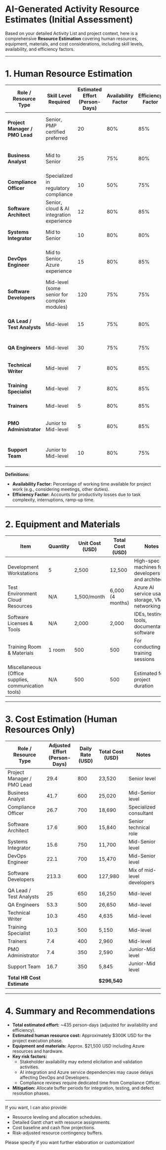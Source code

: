 # AI-Generated Activity Resource Estimates (Initial Assessment)

Based on your detailed Activity List and project context, here is a comprehensive **Resource Estimation** covering human resources, equipment, materials, and cost considerations, including skill levels, availability, and efficiency factors.

---

# 1. Human Resource Estimation

| Role / Resource Type           | Skill Level Required                  | Estimated Effort (Person-Days) | Availability Factor | Efficiency Factor | Adjusted Effort (Person-Days) | Notes on Allocation                               |
|-------------------------------|-------------------------------------|-------------------------------|---------------------|-------------------|------------------------------|--------------------------------------------------|
| **Project Manager / PMO Lead** | Senior, PMP certified preferred      | 20                            | 80%                 | 85%               | 29.4                         | Includes planning, monitoring, stakeholder mgmt  |
| **Business Analyst**           | Mid to Senior                       | 25                            | 75%                 | 80%               | 41.7                         | Intensive elicitation and compliance analysis    |
| **Compliance Officer**         | Specialized in regulatory compliance| 10                            | 50%                 | 75%               | 26.7                         | Part-time, critical for validation and reviews   |
| **Software Architect**         | Senior, cloud & AI integration experience| 12                         | 80%                 | 85%               | 17.6                         | Solution design and architecture oversight       |
| **Systems Integrator**         | Mid to Senior                      | 10                            | 80%                 | 80%               | 15.6                         | Integration and system coherence                  |
| **DevOps Engineer**            | Mid to Senior, Azure experience     | 15                            | 80%                 | 85%               | 22.1                         | Environment setup, deployment, credential mgmt   |
| **Software Developers**        | Mid-level (some senior for complex modules) | 120                      | 75%                 | 75%               | 213.3                        | Module development, integration, documentation   |
| **QA Lead / Test Analysts**    | Mid-level                          | 15                            | 75%                 | 80%               | 25                           | Test strategy, planning, acceptance testing      |
| **QA Engineers**               | Mid-level                          | 30                            | 75%                 | 75%               | 53.3                         | Unit, integration, system testing                 |
| **Technical Writer**           | Mid-level                          | 7                             | 80%                 | 85%               | 10.3                         | Documentation and training materials              |
| **Training Specialist**        | Mid-level                          | 7                             | 80%                 | 85%               | 10.3                         | Training materials and sessions                    |
| **Trainers**                  | Mid-level                          | 5                             | 80%                 | 85%               | 7.4                          | Training delivery                                  |
| **PMO Administrator**          | Junior to Mid-level                | 5                             | 80%                 | 85%               | 7.4                          | Credential handling, usage monitoring             |
| **Support Team**               | Junior to Mid-level                | 10                            | 80%                 | 75%               | 16.7                         | User support helpdesk setup and feedback          |

**Definitions:**

- **Availability Factor:** Percentage of working time available for project work (e.g., considering meetings, other duties).
- **Efficiency Factor:** Accounts for productivity losses due to task complexity, interruptions, ramp-up time.

---

# 2. Equipment and Materials

| Item                          | Quantity | Unit Cost (USD) | Total Cost (USD) | Notes                                                       |
|-------------------------------|----------|-----------------|------------------|-------------------------------------------------------------|
| Development Workstations       | 5        | 2,500           | 12,500           | High-spec machines for developers and architects            |
| Test Environment Cloud Resources| N/A     | 1,500/month     | 6,000 (4 months) | Azure AI service usage, storage, VMs, networking            |
| Software Licenses & Tools      | N/A      | 2,000           | 2,000            | IDEs, testing tools, documentation software                  |
| Training Room & Materials      | 1 room   | 500             | 500              | For conducting training sessions                             |
| Miscellaneous (Office supplies, communication tools) | N/A | 500 | 500 | Estimated for project duration                               |

---

# 3. Cost Estimation (Human Resources Only)

| Role / Resource Type      | Adjusted Effort (Person-Days) | Daily Rate (USD) | Total Cost (USD)       | Notes                          |
|--------------------------|------------------------------|------------------|-----------------------|--------------------------------|
| Project Manager / PMO Lead| 29.4                         | 800              | 23,520                | Senior level                   |
| Business Analyst          | 41.7                         | 600              | 25,020                | Mid-Senior level              |
| Compliance Officer        | 26.7                         | 700              | 18,690                | Specialized consultant        |
| Software Architect        | 17.6                         | 900              | 15,840                | Senior technical role         |
| Systems Integrator        | 15.6                         | 750              | 11,700                | Mid-Senior level              |
| DevOps Engineer           | 22.1                         | 700              | 15,470                | Mid-Senior level              |
| Software Developers       | 213.3                        | 600              | 127,980               | Mix of mid-level developers   |
| QA Lead / Test Analysts   | 25                           | 650              | 16,250                | Mid-level                    |
| QA Engineers             | 53.3                         | 500              | 26,650                | Mid-level                    |
| Technical Writer          | 10.3                         | 450              | 4,635                 | Mid-level                    |
| Training Specialist       | 10.3                         | 500              | 5,150                 | Mid-level                    |
| Trainers                 | 7.4                          | 400              | 2,960                 | Mid-level                    |
| PMO Administrator         | 7.4                          | 350              | 2,590                 | Junior-Mid level             |
| Support Team              | 16.7                         | 350              | 5,845                 | Junior-Mid level             |
| **Total HR Cost Estimate**|                              |                  | **$296,540**          |                                |

---

# 4. Summary and Recommendations

- **Total estimated effort:** ~435 person-days (adjusted for availability and efficiency).
- **Estimated human resource cost:** Approximately $300K USD for the project execution phase.
- **Equipment and materials:** Approx. $21,500 USD including Azure resources and hardware.
- **Key risk factors:**  
  - Stakeholder availability may extend elicitation and validation activities.  
  - AI integration and Azure service dependencies may cause delays affecting DevOps and Developers.  
  - Compliance reviews require dedicated time from Compliance Officer.  
- **Mitigation:** Allocate buffer periods for integration, testing, and defect resolution phases.

---

If you want, I can also provide:

- Resource leveling and allocation schedules.
- Detailed Gantt chart with resource assignments.
- Cost baseline and cash flow projections.
- Risk-adjusted resource contingency buffers.

Please specify if you want further elaboration or customization!